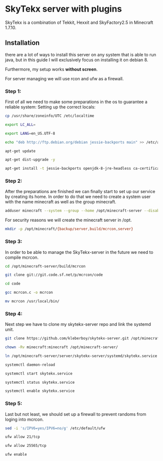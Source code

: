 # [](#header-1)SkyTekx server with plugins
SkyTekx is a combination of Tekkit, Hexxit and SkyFactory2.5 in Minecraft 1.7.10.


## [](#header-2)Installation
there are a lot of ways to install this server on any system that is able to run java, but in this guide I will exclusively focus on installing it on debian 8.

Furthermore, my setup works **without screen**.

For server managing we will use rcon and ufw as a firewall.


### [](#header-3)Step 1:

First of all we need to make some preparations in the os to guarantee a reliable system:
Setting up the correct locals:

```bash
cp /usr/share/zoneinfo/UTC /etc/localtime
```
```bash
export LC_ALL=
```
```bash
export LANG=en_US.UTF-8
```
```bash
echo "deb http://ftp.debian.org/debian jessie-backports main" >> /etc/apt/sources.list
```
```bash
apt-get update
```
```bash
apt-get dist-upgrade -y
```
```bash
apt-get install -t jessie-backports openjdk-8-jre-headless ca-certificates-java build-essential git ufw -y
```


### [](#header-3)Step 2:

After the preparations are finished we can finally start to set up our service by creating its home.
In order to do that we need to create a system user with the name minecraft as well as the group minecraft.

```bash
adduser minecraft --system --group --home /opt/minecraft-server --disabled-login
```
For security reasons we will create the minecraft server in /opt.
```bash
mkdir -p /opt/minecraft/{backup/server,build/mcrcon,server}
```


### [](#header-3)Step 3:
In order to be able to manage the SkyTekx-server in the future we need to compile mcrcon.

```bash
cd /opt/minecraft-server/build/mcrcon
```
```bash
git clone git://git.code.sf.net/p/mcrcon/code
```
```bash
cd code
```
```bash
gcc mcrcon.c -o mcrcon
```
```bash
mv mcrcon /usr/local/bin/
```


### [](#header-3)Step 4:
Next step we have to clone my skytekx-server repo and link the systemd unit.

```bash
git clone https://github.com/kleberboy/skytekx-server.git /opt/minecraft-server/server/
```
```bash
chown -Rv minecraft:minecraft /opt/minecraft-server/
```
```bash
ln /opt/minecraft-server/server/skytekx-server/systemd/skytekx.service /etc/systemd/system/
```
```bash
systemctl daemon-reload
```
```bash
systemctl start skytekx.service
```
```bash
systemctl status skytekx.service
```
```bash
systemctl enable skytekx.service
```


### [](#header-3)Step 5:
Last but not least, we should set up a firewall to prevent randoms from loging into mcrcon.

```bash
sed -i 's/IPV6=yes/IPV6=no/g' /etc/default/ufw
```
```bash
ufw allow 21/tcp
```
```bash
ufw allow 25565/tcp
```
```bash
ufw enable
```
